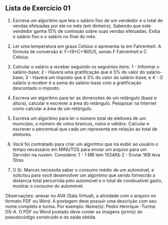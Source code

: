 ## Lista de Exercício 01







1) Escreva um algoritmo que leia o salário fixo de um vendedor e o total de vendas efetuadas por ele no mês (em dinheiro). Sabendo que este vendedor ganha 15% de comissão sobre suas vendas efetuadas. Exiba o salário fixo e o salário no final do mês.

2) Ler uma temperatura em graus Celsius e apresenta-la em Fahrenheit. A fórmula de conversão é: F=(9*C+160)/5, sendo F Fahrenheit e C Celsius.

3) Calcular o salário a receber seguindo os seguintes itens: 1 - Informar o salário-base; 2 - Haverá uma gratificação que é 5% do valor do salário-base; 3 - Haverá um imposto que é 3% do valor do salário-base; e 4 - O salário a receber é a soma do salário-base com a gratificação descontado o imposto.

4) Escreva um algoritmo para ler as dimensões de um retângulo (base e altura), calcular e escrever a área do retângulo. Pesquisar na Internet como calcular a área de um retângulo.

5) Escreva um algoritmo para ler o número total de eleitores de um município, o número de votos brancos, nulos e válidos. Calcular e escrever o percentual que cada um representa em relação ao total de eleitores.

6) Você foi contratado para criar um algoritmo que irá exibir ao usuário o tempo necessário em MINUTOS para enviar um arquivo para um Servidor na nuvem. Considere: 1 - 1 MB tem 1024Kb 2 - Enviar 1KB leva 10ms

7) O Sr. Marcos necessita saber o consumo médio de um automóvel, e solicitou para você desenvolver um algoritmo que sendo fornecido a distancia total percorrida pelo automóvel e o total de combustível gasto, mostrar o consumo do automóvel.

Observações: anexar no AVA (Sala Virtual), a atividade com o arquivo no formato PDF ou Word. A postagem deve possuir uma descrição com seu nome completo e turma. Por exemplo: Nome(s): Pedro Henrique -Turma: DS-A. O PDF ou Word postado deve conter as imagens (prints) do pseudocódigo construído e da saída obtida.